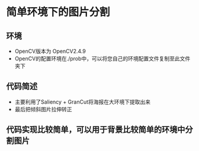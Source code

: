 # 简单环境下的图片分割

## 环境
* OpenCV版本为 OpenCV2.4.9
* OpenCV的配置环境在./prob中，可以将您自己的环境配置文件复制至此文件夹下

## 代码简述
* 主要利用了Saliency + GranCut将海报在大环境下提取出来
* 最后把倾斜图片拉伸转正

## 代码实现比较简单，可以用于背景比较简单的环境中分割图片